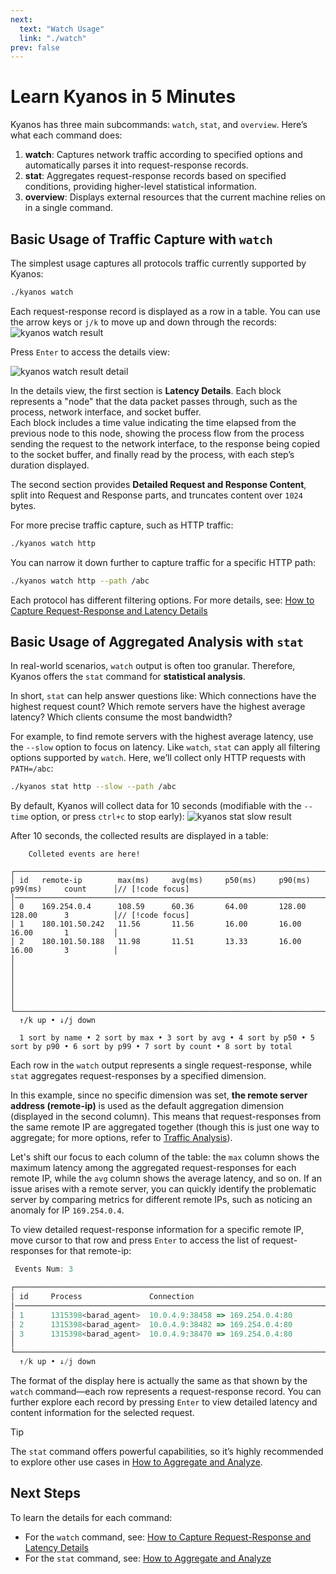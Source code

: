 ```yaml
---
next:
  text: "Watch Usage"
  link: "./watch"
prev: false
---
```


# Learn Kyanos in 5 Minutes

Kyanos has three main subcommands: `watch`, `stat`, and `overview`. Here’s what
each command does:

1. **watch**: Captures network traffic according to specified options and
   automatically parses it into request-response records.
2. **stat**: Aggregates request-response records based on specified conditions,
   providing higher-level statistical information.
3. **overview**: Displays external resources that the current machine relies on
   in a single command.

## Basic Usage of Traffic Capture with `watch`

The simplest usage captures all protocols traffic currently supported by Kyanos:

```bash
./kyanos watch
```

Each request-response record is displayed as a row in a table. You can use the
arrow keys or `j/k` to move up and down through the records:
![kyanos watch result](/watch-result.jpg)

Press `Enter` to access the details view:

![kyanos watch result detail](/watch-result-detail.jpg)

In the details view, the first section is **Latency Details**. Each block
represents a "node" that the data packet passes through, such as the process,
network interface, and socket buffer.  
Each block includes a time value indicating the time elapsed from the previous
node to this node, showing the process flow from the process sending the request
to the network interface, to the response being copied to the socket buffer, and
finally read by the process, with each step’s duration displayed.

The second section provides **Detailed Request and Response Content**, split
into Request and Response parts, and truncates content over `1024` bytes.

For more precise traffic capture, such as HTTP traffic:

```bash
./kyanos watch http
```

You can narrow it down further to capture traffic for a specific HTTP path:

```bash
./kyanos watch http --path /abc
```

Each protocol has different filtering options. For more details, see:
[How to Capture Request-Response and Latency Details](./watch)

## Basic Usage of Aggregated Analysis with `stat`

In real-world scenarios, `watch` output is often too granular. Therefore, Kyanos
offers the `stat` command for **statistical analysis**.

In short, `stat` can help answer questions like: Which connections have the
highest request count? Which remote servers have the highest average latency?
Which clients consume the most bandwidth?

For example, to find remote servers with the highest average latency, use the
`--slow` option to focus on latency. Like `watch`, `stat` can apply all
filtering options supported by `watch`. Here, we’ll collect only HTTP requests
with `PATH=/abc`:

```bash
./kyanos stat http --slow --path /abc
```

By default, Kyanos will collect data for 10 seconds (modifiable with the
`--time` option, or press `ctrl+c` to stop early):
![kyanos stat slow result](/qs-stat-slow.jpg)

After 10 seconds, the collected results are displayed in a table:

```js{6-8}
    Colleted events are here!

┌──────────────────────────────────────────────────────────────────────────────────────────────┐
│ id   remote-ip        max(ms)     avg(ms)     p50(ms)     p90(ms)     p99(ms)     count      │// [!code focus]
│──────────────────────────────────────────────────────────────────────────────────────────────│
│ 0    169.254.0.4      108.59      60.36       64.00       128.00      128.00      3          │// [!code focus]
│ 1    180.101.50.242   11.56       11.56       16.00       16.00       16.00       1          │
│ 2    180.101.50.188   11.98       11.51       13.33       16.00       16.00       3          │
│                                                                                              │
│                                                                                              │
│                                                                                              │
└──────────────────────────────────────────────────────────────────────────────────────────────┘
  ↑/k up • ↓/j down

  1 sort by name • 2 sort by max • 3 sort by avg • 4 sort by p50 • 5 sort by p90 • 6 sort by p99 • 7 sort by count • 8 sort by total
```

Each row in the `watch` output represents a single request-response, while
`stat` aggregates request-responses by a specified dimension.

In this example, since no specific dimension was set, **the remote server
address (remote-ip)** is used as the default aggregation dimension (displayed in
the second column). This means that request-responses from the same remote IP
are aggregated together (though this is just one way to aggregate; for more
options, refer to [Traffic Analysis](./stat)).

Let's shift our focus to each column of the table: the `max` column shows the
maximum latency among the aggregated request-responses for each remote IP, while
the `avg` column shows the average latency, and so on. If an issue arises with a
remote server, you can quickly identify the problematic server by comparing
metrics for different remote IPs, such as noticing an anomaly for IP
`169.254.0.4`.

To view detailed request-response information for a specific remote IP, move
cursor to that row and press `Enter` to access the list of request-responses for
that remote-ip:

```js
 Events Num: 3

┌───────────────────────────────────────────────────────────────────────────────────────────────────────────────────────────────────────────────────┐
│ id     Process               Connection                                Proto   TotalTime↓  ReqSize     RespSize    Net/Internal   ReadSocketTime  │// [!code focus]
│───────────────────────────────────────────────────────────────────────────────────────────────────────────────────────────────────────────────────│
│ 1      1315398<barad_agent>  10.0.4.9:38458 => 169.254.0.4:80          HTTP    108.59      564         216         107.18         1.36            │// [!code focus]
│ 2      1315398<barad_agent>  10.0.4.9:38482 => 169.254.0.4:80          HTTP    45.89       676         216         43.83          2.00            │// [!code focus]
│ 3      1315398<barad_agent>  10.0.4.9:38470 => 169.254.0.4:80          HTTP    26.60       588         216         25.21          1.30            │
│                                                                                                                                                   │
└───────────────────────────────────────────────────────────────────────────────────────────────────────────────────────────────────────────────────┘
  ↑/k up • ↓/j down
```

The format of the display here is actually the same as that shown by the `watch`
command—each row represents a request-response record. You can further explore
each record by pressing `Enter` to view detailed latency and content information
for the selected request.

<!-- prettier-ignore -->
> [!TIP]
> The `stat` command offers powerful capabilities, so it’s highly
> recommended to explore other use cases in
> [How to Aggregate and Analyze](./stat).

## Next Steps

To learn the details for each command:

- For the `watch` command, see:
  [How to Capture Request-Response and Latency Details](./watch)
- For the `stat` command, see: [How to Aggregate and Analyze](./stat)
